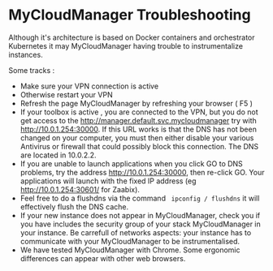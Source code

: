 # MyCloudManager Troubleshooting

Although it's architecture is based on Docker containers and orchestrator Kubernetes it may MyCloudManager having trouble to instrumentalize instances. 

Some tracks :
* Make sure your VPN connection is active
* Otherwise restart your VPN
* Refresh the page MyCloudManager by refreshing your browser ( F5 )
* If your toolbox is active , you are connected to the VPN, but you do not get access to the http://manager.default.svc.mycloudmanager try with http://10.0.1.254:30000. If this URL works is that the DNS has not been changed on your computer, you must then either disable your various Antivirus or firewall that could possibly block this connection. The DNS are located in 10.0.2.2.
* If you are unable to launch applications when you click GO to DNS problems, try the address
http://10.0.1.254:30000, then re-click GO. Your applications will launch with the fixed IP address (eg http://10.0.1.254:30601/ for Zaabix).
* Feel free to do a flushdns via the command ` ipconfig / flushdns` it will effectively flush the DNS cache.
* If your new instance does not appear in MyCloudManager, check you if you have includes the security group of your stack MyCloudManager in your instance. Be carrefull of networks aspects: your instance has to communicate with your MyCloudManager to be instrumentalised.
* We have tested MyCloudManager with Chrome. Some ergonomic differences can appear with other web browsers.

